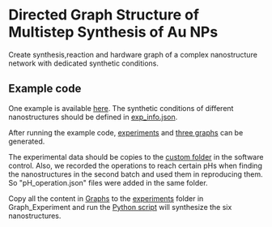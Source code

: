 # Directed Graph Structure of Multistep Synthesis of Au NPs
Create synthesis,reaction and hardware graph of a complex nanostructure network with dedicated synthetic conditions.

## Example code
One example is available [here](Graph_Generator.ipynb). 
The synthetic conditions of different nanostructures should be defined in [exp_info.json](exp_info.json).

After running the example code, [experiments](Experiment) and [three graphs](Graphs) can be generated. 

The experimental data should be copies to the [custom folder](../Software/Graph_Experiment/data/custom) in the software control. Also, we recorded the operations to reach certain pHs when finding the nanostructures in the second batch and used them in reproducing them. So "pH_operation.json" files were added in the same folder. 

Copy all the content in [Graphs](Graphs) to the [experiments](../Software/Graph_Experiment/experiments) folder in Graph_Experiment and run the [Python script](../Software/Graph_Experiment/experiments/basic.py) will synthesize the six nanostructures. 
